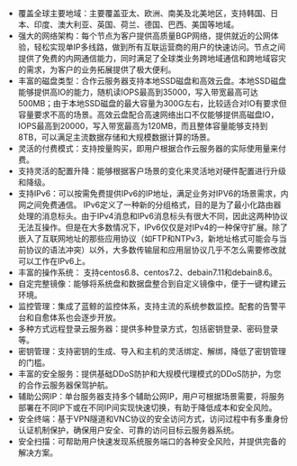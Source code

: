 - 覆盖全球主要地域：主要覆盖亚太、欧洲、南美及北美地区，支持韩国、日本、印度、澳大利亚、英国、荷兰、德国、巴西、美国等地域。
- 强大的网络架构：每个节点为客户提供高质量BGP网络，提供就近的公网体验，轻松实现单IP多线路，做到所有互联运营商的用户的快速访问。节点之间提供了免费的内网通信能力，同时满足了全球类业务跨地域通信和跨地域容灾的需求，为客户的业务拓展提供了极大便利。
- 丰富的磁盘类型：合作云服务器支持本地SSD磁盘和高效云盘。本地SSD磁盘能够提供高IO的能力，随机读IOPS最高到35000，写入带宽最高可达500MB；由于本地SSD磁盘的最大容量为300G左右，比较适合对IO有要求但容量要求不高的场景。高效云盘配合高速网络出口不仅能够提供高磁盘IO，IOPS最高到20000，写入带宽最高为120MB，而且整体容量能够支持到8TB，可以满足主流数据存储和大规模数据计算的场景。
- 灵活的付费模式：支持按量购买，即用户根据合作云服务器的实际使用量来付费。
- 支持灵活的配置升降：能够根据客户场景的变化来灵活地对硬件配置进行升级和降级。
- 支持IPv6：可以按需免费提供IPv6的IP地址，满足业务对IPV6的场景需求，内网之间免费通信。
IPv6定义了一种新的分组格式，目的是为了最小化路由器处理的消息标头。由于IPv4消息和IPv6消息标头有很大不同，因此这两种协议无法互操作。但是在大多数情况下，IPv6仅仅是对IPv4的一种保守扩展。除了嵌入了互联网地址的那些应用协议（如FTP和NTPv3，新地址格式可能会与当前协议的语法冲突）以外，大多数传输层和应用层协议几乎不怎么需要修改就可以工作在IPv6上。
- 丰富的操作系统： 支持centos6.8、centos7.2、debain7.11和debain8.6。
- 自定完整镜像：能够将系统盘和数据盘整合到自定义镜像中，便于一键构建云环境。
- 监控管理：集成了蓝鲸的监控体系，支持主流的系统参数监控。配套的告警平台和自愈体系也会逐步开放。
- 多种方式远程登录云服务器：提供多种登录方式，包括密钥登录、密码登录等。
- 密钥管理：支持密钥的生成、导入和主机的灵活绑定、解绑，降低了密钥管理的门槛。
- 丰富的安全服务：提供基础DDoS防护和大规模代理模式的DDoS防护，为您的合作云服务器保驾护航。
- 辅助公网IP：单台服务器支持多个辅助公网IP，用户可根据场景需要，将服务部署在不同IP下或在不同IP间实现快速切换，有助于降低成本和安全风险。
- 安全终端：基于VPN隧道和VNC协议的安全访问方式，访问过程中有多重身份认证机制保护，确保用户安全、可靠的访问目标云服务器系统。
- 安全扫描：可帮助用户快速发现系统服务端口的各种安全风险，并提供完备的解决方案。
